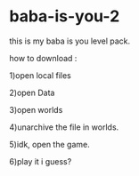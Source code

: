# baba-is-you-2
this is my baba is you level pack.

how to download :

1)open local files <cr>

2)open Data <cr>

3)open worlds <cr>

4)unarchive the file in worlds. <cr>

5)idk, open the game. <cr>

6)play it i guess?
